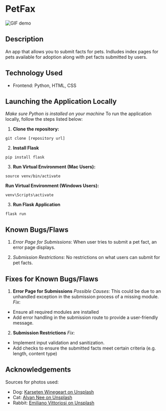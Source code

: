 # PetFax

![GIF demo](https://media.giphy.com/media/v1.Y2lkPTc5MGI3NjExZmdsZ21rZGRweDl6OWxneTIybm9reXA4bWJncmZ4bWhyMHlnYm5tNyZlcD12MV9pbnRlcm5hbF9naWZfYnlfaWQmY3Q9Zw/9x1bJGIuBWs0zHQRR1/giphy.gif)

## Description
An app that allows you to submit facts for pets. Indludes index pages for pets available for adoption along with pet facts submitted by users. 

## Technology Used
- Frontend: Python, HTML, CSS

## Launching the Application Locally
*Make sure Python is installed on your machine*
To run the application locally, follow the steps listed below:

1. **Clone the repository:**

```
git clone [repository url]
```

2. **Install Flask**
```
pip install flask
```

3. **Run Virtual Environment (Mac Users):**

```
source venv/bin/activate
```

**Run Virtual Environment (Windows Users):**
```
venv\Scripts\activate
```

3. **Run Flask Application**
```
flask run
```

## Known Bugs/Flaws
1. *Error Page for Submissions*: When user tries to submit a pet fact, an error page displays.

2. *Submission Restrictions*: No restrictions on what users can submit for pet facts. 

## Fixes for Known Bugs/Flaws
1.  **Error Page for Submissions**
*Possible Causes*: This could be due to an unhandled exception in the submission process of a missing module.
*Fix*:
- Ensure all required modules are installed
- Add error handling in the submission route to provide a user-friendly message.

2. **Submission Restrictions**
*Fix*: 
- Implement input validation and sanitization.
- Add checks to ensure the submitted facts meet certain criteria (e.g. length, content type)

## Acknowledgements
Sources for photos used: 

- Dog: [Karseten Winegeart on Unsplash](https://unsplash.com/photos/5PVXkqt2s9k)
- Cat: [Alvan Nee on Unsplash](https://unsplash.com/photos/ZCHj_2lJP00)
- Rabbit: [Emiliano Vittoriosi on Unsplash](https://unsplash.com/photos/3FSBkX4yG80)